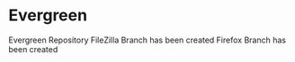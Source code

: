 # Evergreen
Evergreen Repository
FileZilla Branch has been created
Firefox Branch has been created

